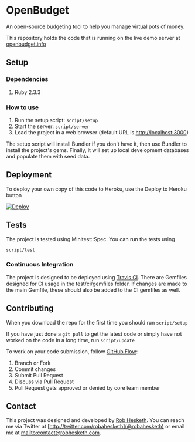 # OpenBudget

An open-source budgeting tool to help you manage virtual pots of money.

This repository holds the code that is running on the live demo server at [openbudget.info](http://openbudget.info)

## Setup

### Dependencies
1. Ruby 2.3.3

### How to use

1. Run the setup script: `script/setup`
1. Start the server: `script/server`
1. Load the project in a web browser (default URL is [http://localhost:3000](http://localhost:3000))

The setup script will install Bundler if you don't have it, then use Bundler to install the project's gems. Finally, it will set up local development databases and populate them with seed data.

## Deployment

To deploy your own copy of this code to Heroku, use the Deploy to Heroku button

[![Deploy](https://www.herokucdn.com/deploy/button.svg)](https://heroku.com/deploy)

<!-- TODO: Add Puppet/Ansible/etc config here, not just Heroku -->

## Tests

The project is tested using Minitest::Spec. You can run the tests using

`script/test`

### Continuous Integration

The project is designed to be deployed using [Travis CI](http://travisci.org). There are Gemfiles designed for CI usage in the test/ci/gemfiles folder. If changes are made to the main Gemfile, these should also be added to the CI gemfiles as well.

## Contributing

When you download the repo for the first time you should run
`script/setup`

If you have just done a `git pull` to get the latest code or simply have not worked on the code in a long time, run
`script/update`

To work on your code submission, follow [GitHub Flow](https://guides.github.com/introduction/flow/):

1. Branch or Fork
1. Commit changes
1. Submit Pull Request
1. Discuss via Pull Request
1. Pull Request gets approved or denied by core team member

## Contact

This project was designed and developed by [Rob Hesketh](http://robhesketh.com). You can reach me via Twitter at [http://twitter.com/robahesketh](@robahesketh) or email me at [mailto:contact@robhesketh.com](contact@robhesketh.com).